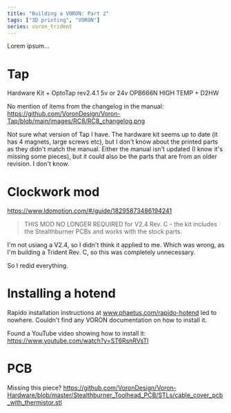 ```yaml
---
title: "Building a VORON: Part 2"
tags: ["3D printing", "VORON"]
series: voron_trident
---
```


Lorem ipsum...

# Tap

Hardware Kit + OptoTap rev2.4.1 5v or 24v OPB666N HIGH TEMP + D2HW

No mention of items from the changelog in the manual:
https://github.com/VoronDesign/Voron-Tap/blob/main/images/RC8/RC8_changelog.png

Not sure what version of Tap I have.
The hardware kit seems up to date (it has 4 magnets, large screws etc), but I don't know about the printed parts as they didn't match the manual.
Either the manual isn't updated (I know it's missing some pieces), but it could also be the parts that are from an older revision.
I don't know.

# Clockwork mod

https://www.ldomotion.com/#/guide/18295873486194241

>  THIS MOD NO LONGER REQUIRED for V2.4 Rev. C - the kit includes the Stealthburner PCBs and works with the stock parts.

I'm not usiang a V2.4, so I didn't think it applied to me.
Which was wrong, as I'm building a Trident Rev. C, so this was completely unnecessary.

So I redid everything.

# Installing a hotend

Rapido installation instructions at www.phaetus.com/rapido-hotend led to nowhere.
Couldn't find any VORON documentation on how to install it.

Found a YouTube video showing how to install it:
https://www.youtube.com/watch?v=ST6RsnRVsTI

# PCB

Missing this piece?
https://github.com/VoronDesign/Voron-Hardware/blob/master/Stealthburner_Toolhead_PCB/STLs/cable_cover_pcb_with_thermistor.stl

[tap-hw]: https://lab4450.com/product/voron-tap-probe/

